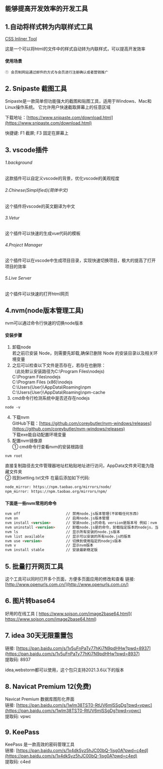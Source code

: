 ## 能够提高开发效率的开发工具

## 1.自动将样式转为内联样式工具

 [CSS Inliner Tool](https://templates.mailchimp.com/resources/inline-css/)

这是一个可以将html的文件中的样式自动转为内联样式，可以提高开发效率
#### 使用场景
    ① 会员制网站通过邮件的方式与会员进行注册确认或者营销推广

## 2. Snipaste 截图工具
Snipaste是一款简单但功能强大的截图和贴图工具，适用于Windows、Mac和Linux操作系统。‌ 它允许用户快速截取屏幕上的任意区域

 下载地址：[https://www.snipaste.com/download.html](https://www.snipaste.com/download.html)

 快捷键: F1 截屏;  F3 固定在屏幕上

## 3. vscode插件
###### 1.background  
这款插件可以自定义vscode的背景，优化vscode的美观程度  
###### 2.Chinese(Simplified)(简体中文)  
这个插件将vscode的英文翻译为中文  
###### 3.Vetur  
这个插件可以快速的生成vue代码的模板  
###### 4.Project Manager  
这个插件可以在vscode中生成项目目录，实现快速切换项目，极大的提高了打开项目的效率  
###### 5.Live Server  
这个插件可以快速的打开html网页

## 4.nvm(node版本管理工具)
nvm可以通过命令行快速的切换node版本

#### 安装步骤
1. 卸载node  
若之前已安装 Node，则需要先卸载,确保已删除 Node 的安装目录以及相关环境变量
2. 之后可以检查以下文件是否存在，若存在也删除：  
（此处默认安装路径为C:\Program Files\nodejs)  
C:\Program Files\nodejs  
C:\Program Files (x86)\nodejs  
C:\Users\{User}\AppData\Roaming\npm  
C:\Users\{User}\AppData\Roaming\npm-cache  
3. cmd命令行检测系统中是否还存在nodejs
``` html
node -v
```
4. 下载nvm  
GitHub下载：[https://github.com/coreybutler/nvm-windows/releases](https://github.com/coreybutler/nvm-windows/releases)  
下载exe能自动配置环境变量
5. 配置nvm镜像源  
① cmd命令行查看nvm的安装根路径  
```html
nvm root
```
直接复制路径去文件管理器地址栏粘贴地址进行访问，AppData文件夹可能为隐藏文件夹  
② 找到setting.txt文件
在最后添加如下代码:
```html
node_mirror: https://npm.taobao.org/mirrors/node/
npm_mirror: https://npm.taobao.org/mirrors/npm/
```
#### 下面是一些nvm常用的命令
```html
nvm off                     // 禁用node.js版本管理(不卸载任何东西)
nvm on                      // 启用node.js版本管理
nvm install <version>       // 安装node.js的命名 version是版本号 例如：nvm install 8.12.0
nvm uninstall <version>     // 卸载node.js是的命令，卸载指定版本的nodejs，当安装失败时卸载使用
nvm ls                      // 显示所有安装的node.js版本
nvm list available          // 显示可以安装的所有node.js的版本
nvm use <version>           // 切换到使用指定的nodejs版本
nvm v                       // 显示nvm版本
nvm install stable          // 安装最新稳定版
```

## 5. 批量打开网页工具
这个工具可以同时打开多个页面，方便多页面应用的修改和查看
链接: [http://www.openurls.com.cn/](http://www.openurls.com.cn/)  

## 6. 图片转base64
好用的在线工具 [ https://www.sojson.com/image2base64.html]( https://www.sojson.com/image2base64.html) 


## 7. idea 30天无限重置包
链接: [https://pan.baidu.com/s/1v5uFnPaTy77hKi7N9pdHHw?pwd=8937](https://pan.baidu.com/s/1v5uFnPaTy77hKi7N9pdHHw?pwd=8937)  
提取码: 8937

idea,webstorm都可以使用，这个包只支持2021.3.6以下的版本

## 8. Navicat Premium 12(免费)

Navicat Premium 数据库图形化界面  
链接: [https://pan.baidu.com/s/1wIm38TST0-RtUV6mlSSgDg?pwd=vpwc](https://pan.baidu.com/s/1wIm38TST0-RtUV6mlSSgDg?pwd=vpwc)  
提取码: vpwc 

## 9. KeePass
KeePass 是一款高效的密码管理工具  
链接: [https://pan.baidu.com/s/1x4dkSyz5hJC00bQ-1isg0A?pwd=c4ed](https://pan.baidu.com/s/1x4dkSyz5hJC00bQ-1isg0A?pwd=c4ed)  
提取码: c4ed 


